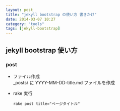 ```yaml
---
layout: post
title: "jekyll bootstrap の使い方 書きかけ"
date: 2014-03-07 10:27
category: "tools"
tags: [jekyll-bootstrap]
---
```


## jekyll bootstrap 使い方

### post

* ファイル作成  
\_posts/ に YYYY-MM-DD-title.md ファイルを作成
* rake 実行

      rake post title="ページタイトル"

